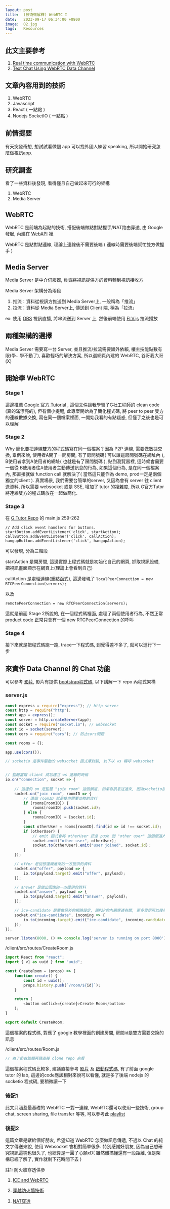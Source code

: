 ```yaml
---
layout: post
title:  (技術微解釋) WebRTC I
date:   2023-09-17 06:34:00 +0800
image:  02.jpg
tags:   Resources
---
```


## 此文主要參考
1. [Real time communication with WebRTC](https://codelabs.developers.google.com/codelabs/webrtc-web#0)
2. [Text Chat Using WebRTC Data Channel](https://www.youtube.com/watch?v=NBPDYco-alo&list=PLK0STOMCFms4nXm1bRUdjhPg0coxI2U6h&index=9)

## 文章內容用到的技術
1. WebRTC 
2. Javascript 
3. React ( 一點點 )
4. Nodejs SocketIO ( 一點點 )

## 前情提要
有天突發奇想, 想試試看做個 app 可以找外國人練習 speaking, 所以開始研究怎麼做視訊app. 

## 研究調查
看了一些資料後發現, 看得懂且自己做起來可行的架構
1. WebRTC
2. Media Server

## WebRTC
WebRTC 是前端為起點的技術, 搭配後端做點對點握手/NAT路由穿透, 由 Google 發起, 內建在 [WebAPI](https://developer.mozilla.org/en-US/docs/Web/API/RTCPeerConnection) 裡.

WebRTC 是點對點連線, 理論上連線後不需要後端 ( 連線時需要後端幫忙雙方做握手 )

## Media Server
Media Server 是中介伺服器, 負責將視訊提供方的資料轉到視訊接收方

Media Server 架構分為兩段
1. 推流：資料從視訊方推送到 Media Server上, 一般稱為「推流」
2. 拉流：資料從 Media Server上, 傳送到 Client 端, 稱為「拉流」

ex: 使用 [OBS](https://github.com/obsproject/obs-studio) 視訊直播, 將串流送到 Server 上, 然後前端使用 [FLV.js](https://github.com/bilibili/flv.js) 拉流播放

## 兩種架構的選擇
Media Server 需要寫一台 Server, 並且推流/拉流需要額外依賴, 樓主技能點數有限(學...學不動了), 喜歡輕巧的解決方案, 所以選網頁內建的 WebRTC, 谷哥我大哥(X)

## 開始學 WebRTC
### Stage 1
這邊推薦 [ Google 官方 Tutorial](https://codelabs.developers.google.com/codelabs/webrtc-web#0) , 這個文件讓我學習了G社工程師的 clean code (真的滿漂亮的), 但有個小提醒, 此專案開始為了簡化程式碼, 將 peer to peer 雙方的連線數據交換, 寫在同一個檔案裡面, 一開始我看的有點疑惑, 但懂了之後也是可以理解

### Stage 2
Why 簡化要把連線雙方的程式碼寫在同一個檔案？因為 P2P 連線, 需要做數據交換, 舉例來說, 使用者A開了一間房間, 有了房間號碼( 可以讓這房間號碼在網址內 ), B使用者拿到A使用者的網址( 也就是有了房間號碼 ), 貼到瀏覽器裡, 這時候會需要一個從 B使用者往A使用者主動傳送訊息的行為, 如果這個行為, 是在同一個檔案內, 那直接就做 function call 就解決了( 當然這只能作為 demo, prod一定是兩個獨立的client ). 真實場景, 我們需要台簡單的server, 又因為會有 server 往 client 送資料, 所以需要 websocket 或是 SSE, 增加了 tutor 的複雜度, 所以 G官方Tutor將連線雙方的程式碼放在一起做簡化. 

### Stage 3
在 [G Tutor Repo](https://github.com/googlecodelabs/webrtc-web) 的 main.js 259-262
```
// Add click event handlers for buttons.
startButton.addEventListener('click', startAction);
callButton.addEventListener('click', callAction);
hangupButton.addEventListener('click', hangupAction);
```
可以發現, 分為三階段 

startAction 是開房間, 這邊實際上程式碼就是初始化自己的網頁, 抓取視訊設備, 把視訊畫面顯示在網頁上(理論上會看到自己)

callAction 是處理連線(重點函式), 這邊發現了 
`localPeerConnection = new RTCPeerConnection(servers);` 

以及 

`remotePeerConnection = new RTCPeerConnection(servers);` 

這就是前面 Stage 2所說的, 在一個程式碼裡面, 處理了兩個使用者行為, 不然正常 product code 正常只會有一個 new RTCPeerConnection 的呼叫

### Stage 4
接下來就是把程式碼跑一跑, trace一下程式碼, 到覺得差不多了, 就可以進行下一步

## 來實作 Data Channel 的 Chat 功能
可以參考 [影片](https://www.youtube.com/watch?v=NBPDYco-alo&list=PLK0STOMCFms4nXm1bRUdjhPg0coxI2U6h&index=9), 影片有提供 [bootstrap程式碼](https://github.com/coding-with-chaim/data-channel-starter-files), 以下講解一下 repo 內程式架構

### server.js
```js
const express = require("express"); // http server
const http = require("http");
const app = express();
const server = http.createServer(app);
const socket = require("socket.io"); // websocket
const io = socket(server);
const cors = require("cors"); // 防止cors問題

const rooms = {};

app.use(cors());

// socketio 是事件驅動的 websocket 函式庫封裝, 以下以 ws 稱呼 websocket


// 監聽當跟 client 成功建立 ws 連線的時候
io.on("connection", socket => {
    
    // 這邊的 on 是監聽 "join room" 這個頻道, 如果有訊息送過來, 因為socketio設計主要為chat app, 所以可以很方便監聽頻道
    socket.on("join room", roomID => {
        // 這個 roomID 就是雙方需要交換的資料
        if (rooms[roomID]) {
            rooms[roomID].push(socket.id);
        } else {
            rooms[roomID] = [socket.id];
        }
        const otherUser = rooms[roomID].find(id => id !== socket.id);
        if (otherUser) {
            // emit 函式會將 otherUser 訊息 push 到 "other user" 這個頻道內, 做連線設定
            socket.emit("other user", otherUser);
            socket.to(otherUser).emit("user joined", socket.id);
        }
    });

    // offer 是從想連線進來的一方提供的資料
    socket.on("offer", payload => {
        io.to(payload.target).emit("offer", payload);
    });

    // answer 是做出回應的一方提供的資料
    socket.on("answer", payload => {
        io.to(payload.target).emit("answer", payload);
    });

    // ice-candidate 是要做另外的網路設定, 跟P2P的內網穿透有關, 更多資訊可以搜尋 WebRTC ICE NATS Traversal (註1)
    socket.on("ice-candidate", incoming => {
        io.to(incoming.target).emit("ice-candidate", incoming.candidate);
    });
});

server.listen(8000, () => console.log('server is running on port 8000'));
```

/client/src/routes/CreateRoom.js
```js
import React from "react";
import { v1 as uuid } from "uuid";

const CreateRoom = (props) => {
    function create() {
        const id = uuid();
        props.history.push(`/room/${id}`);
    }

    return (
        <button onClick={create}>Create Room</button>
    );
}

export default CreateRoom;
```

這個檔案的程式碼, 對應了 google 教學裡面的創建房間, 房間id是雙方需要交換的訊息

/client/src/routes/Room.js
```js
// 為了節省篇幅再請直接 clone repo 來看
```
這個檔案程式碼比較多, 建議直接參考 [影片](https://www.youtube.com/watch?v=NBPDYco-alo&list=PLK0STOMCFms4nXm1bRUdjhPg0coxI2U6h&index=9) 及 [啟動程式碼](https://github.com/coding-with-chaim/data-channel-starter-files), 有了前面 google tutor 的 lab, 這邊的code應該相對來說可以看懂, 就是多了後端 nodejs 的 socketio 程式碼, 要稍微讀一下



### 後記1
此文只涵蓋最基礎的 WebRTC 一對一連線, WebRTC還可以使用一些技術, group chat, screen sharing, file transfer 等等, 可以參考此 [playlist](https://www.youtube.com/watch?v=JhyY8LdAQHU&list=PLK0STOMCFms4nXm1bRUdjhPg0coxI2U6h&index=3)

### 後記2
這篇文章是獻給個好朋友, 希望知道 WebRTC 怎麼做訊息傳遞, 不過以 Chat 的純文字傳送來說, 使用 Websocket 會相對簡單很多. 特別感謝好朋友, 因為自己想研究視訊這塊也很久了, 也總算是一圓了心願xD( 雖然離搞懂還有一段距離, 但是架構已經了解了, 實作就剩下花時間下去 )


註1: 防火牆穿透供參 
1. [ICE and WebRTC](https://temasys.io/guides/developers/webrtc-ice-sorcery/) 

2. [穿越防火牆技術](http://www.cs.nccu.edu.tw/~lien/Writing/NGN/firewall.htm) 

3. [NAT穿透](https://zh.wikipedia.org/zh-tw/NAT%E7%A9%BF%E9%80%8F)
